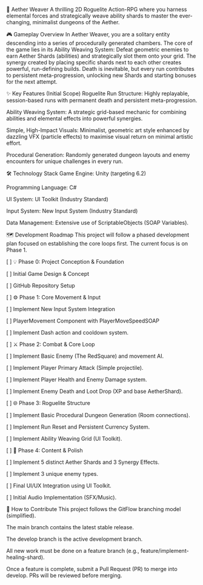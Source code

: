 🌌 Aether Weaver
A thrilling 2D Roguelite Action-RPG where you harness elemental forces and strategically weave ability shards to master the ever-changing, minimalist dungeons of the Aether.

🎮 Gameplay Overview
In Aether Weaver, you are a solitary entity descending into a series of procedurally generated chambers. The core of the game lies in its Ability Weaving System: Defeat geometric enemies to earn Aether Shards (abilities) and strategically slot them onto your grid. The synergy created by placing specific shards next to each other creates powerful, run-defining builds. Death is inevitable, but every run contributes to persistent meta-progression, unlocking new Shards and starting bonuses for the next attempt.

✨ Key Features (Initial Scope)
Roguelite Run Structure: Highly replayable, session-based runs with permanent death and persistent meta-progression.

Ability Weaving System: A strategic grid-based mechanic for combining abilities and elemental effects into powerful synergies.

Simple, High-Impact Visuals: Minimalist, geometric art style enhanced by dazzling VFX (particle effects) to maximise visual return on minimal artistic effort.

Procedural Generation: Randomly generated dungeon layouts and enemy encounters for unique challenges in every run.

🛠️ Technology Stack
Game Engine: Unity (targeting 6.2)

Programming Language: C#

UI System: UI Toolkit (Industry Standard)

Input System: New Input System (Industry Standard)

Data Management: Extensive use of ScriptableObjects (SOAP Variables).

🗺️ Development Roadmap
This project will follow a phased development plan focused on establishing the core loops first. The current focus is on Phase 1.

[ ] 💡 Phase 0: Project Conception & Foundation

[ ] Initial Game Design & Concept

[ ] GitHub Repository Setup

[ ] ⚙️ Phase 1: Core Movement & Input

[ ] Implement New Input System Integration

[ ] PlayerMovement Component with PlayerMoveSpeedSOAP

[ ] Implement Dash action and cooldown system.

[ ] ⚔️ Phase 2: Combat & Core Loop

[ ] Implement Basic Enemy (The RedSquare) and movement AI.

[ ] Implement Player Primary Attack (Simple projectile).

[ ] Implement Player Health and Enemy Damage system.

[ ] Implement Enemy Death and Loot Drop (XP and base AetherShard).

[ ] 🌐 Phase 3: Roguelite Structure

[ ] Implement Basic Procedural Dungeon Generation (Room connections).

[ ] Implement Run Reset and Persistent Currency System.

[ ] Implement Ability Weaving Grid (UI Toolkit).

[ ] 🎉 Phase 4: Content & Polish

[ ] Implement 5 distinct Aether Shards and 3 Synergy Effects.

[ ] Implement 3 unique enemy types.

[ ] Final UI/UX Integration using UI Toolkit.

[ ] Initial Audio Implementation (SFX/Music).

🤝 How to Contribute
This project follows the GitFlow branching model (simplified).

The main branch contains the latest stable release.

The develop branch is the active development branch.

All new work must be done on a feature branch (e.g., feature/implement-healing-shard).

Once a feature is complete, submit a Pull Request (PR) to merge into develop. PRs will be reviewed before merging.
